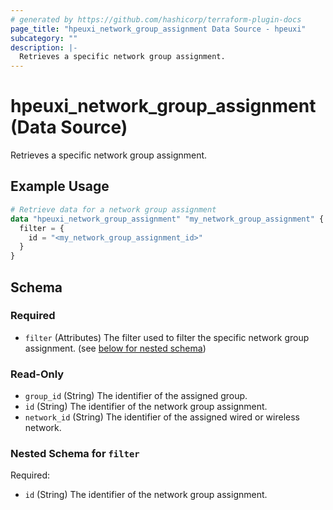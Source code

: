 ```yaml
---
# generated by https://github.com/hashicorp/terraform-plugin-docs
page_title: "hpeuxi_network_group_assignment Data Source - hpeuxi"
subcategory: ""
description: |-
  Retrieves a specific network group assignment.
---
```


# hpeuxi_network_group_assignment (Data Source)

Retrieves a specific network group assignment.

## Example Usage

```terraform
# Retrieve data for a network group assignment
data "hpeuxi_network_group_assignment" "my_network_group_assignment" {
  filter = {
    id = "<my_network_group_assignment_id>"
  }
}
```

<!-- schema generated by tfplugindocs -->
## Schema

### Required

- `filter` (Attributes) The filter used to filter the specific network group assignment. (see [below for nested schema](#nestedatt--filter))

### Read-Only

- `group_id` (String) The identifier of the assigned group.
- `id` (String) The identifier of the network group assignment.
- `network_id` (String) The identifier of the assigned wired or wireless network.

<a id="nestedatt--filter"></a>
### Nested Schema for `filter`

Required:

- `id` (String) The identifier of the network group assignment.
